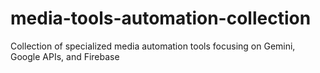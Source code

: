 # media-tools-automation-collection
Collection of specialized media automation tools focusing on Gemini, Google APIs, and Firebase
